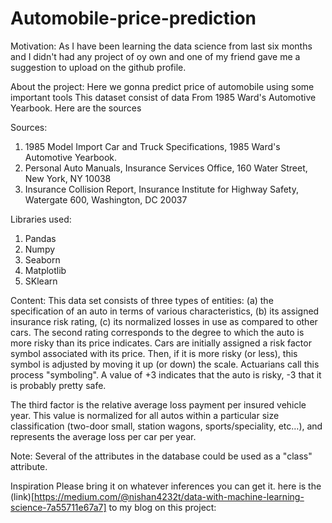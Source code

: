 # Automobile-price-prediction
Motivation:
      As I have been learning the data science from last six months and I didn't had any project of oy own and one of my friend gave me a suggestion to upload on the github profile.

About the project:
Here we gonna predict price of automobile using some important tools
This dataset consist of data From 1985 Ward's Automotive Yearbook. Here are the sources

Sources:

1) 1985 Model Import Car and Truck Specifications, 1985 Ward's Automotive Yearbook.
2) Personal Auto Manuals, Insurance Services Office, 160 Water Street, New York, NY 10038
3) Insurance Collision Report, Insurance Institute for Highway Safety, Watergate 600, Washington, DC 20037

Libraries used:
1. Pandas
2. Numpy
3. Seaborn 
4. Matplotlib
5. SKlearn

Content:
This data set consists of three types of entities: (a) the specification of an auto in terms of various characteristics, (b) its assigned insurance risk rating, (c) its normalized losses in use as compared to other cars. The second rating corresponds to the degree to which the auto is more risky than its price indicates. Cars are initially assigned a risk factor symbol associated with its price. Then, if it is more risky (or less), this symbol is adjusted by moving it up (or down) the scale. Actuarians call this process "symboling". A value of +3 indicates that the auto is risky, -3 that it is probably pretty safe.

The third factor is the relative average loss payment per insured vehicle year. This value is normalized for all autos within a particular size classification (two-door small, station wagons, sports/speciality, etc…), and represents the average loss per car per year.

Note: Several of the attributes in the database could be used as a "class" attribute.

Inspiration
Please bring it on whatever inferences you can get it.
here is the (link)[https://medium.com/@nishan4232t/data-with-machine-learning-science-7a55711e67a7] to my blog on this project:
